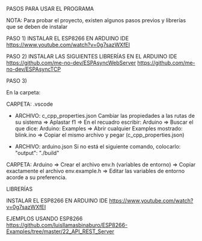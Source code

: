 PASOS PARA USAR EL PROGRAMA

NOTA: Para probar el proyecto, existen algunos pasos previos y librerías que se deben de instalar

PASO 1)
INSTALAR EL ESP8266 EN ARDUINO IDE
    https://www.youtube.com/watch?v=0g7sazWXfEI

PASO 2) 
INSTALAR LAS SIGUIENTES LIBRERÍAS EN EL ARDUINO IDE
    https://github.com/me-no-dev/ESPAsyncWebServer
    https://github.com/me-no-dev/ESPAsyncTCP


PASO 3)

En la carpeta: 

CARPETA: .vscode
- ARCHIVO: c_cpp_properties.json
    Cambiar las propiedades a las rutas de su sistema
        => Aplastar f1
        => En el recuadro escribir: Arduino
        => Buscar el que dice: Arduino: Examples
        => Abrir cualquier Examples mostrado: blink.ino
        => Copiar el mismo archivo y pegar (c_cpp_properties.json)

- ARCHIVO: arduino.json
    Si no está el siguiente comando, colocarlo: "output": "./build"

CARPETA: Arduino
=> Crear el archivo env.h (variables de entorno)
=> Copiar exactamente el archivo env.example.h
=> Editar las variables de entorno acorde a su preferencia.


LIBRERÍAS

INSTALAR EL ESP8266 EN ARDUINO IDE
https://www.youtube.com/watch?v=0g7sazWXfEI

EJEMPLOS USANDO ESP8266
https://github.com/luisllamasbinaburo/ESP8266-Examples/tree/master/22_API_REST_Server